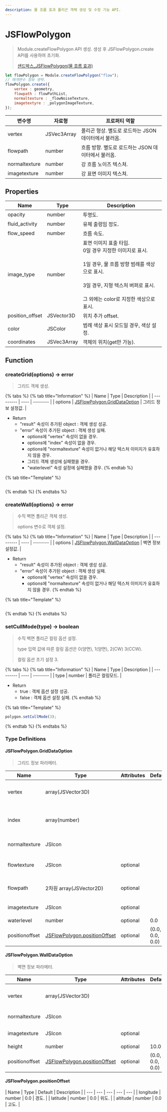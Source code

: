 ```yaml
---
description: 물 흐름 효과 폴리곤 객체 생성 및 수정 기능 API.
---
```


# JSFlowPolygon

> Module.createFlowPolygon API 생성.
> 생성 후 JSFlowPolygon.create API를 사용하여 초기화.
> 
> [샌드박스_JSFlowPolygon(물 흐름 효과)](https://sandbox.dtwincloud.com/code/main.do?id=object_flowpolygon)

```javascript
let flowPolygon = Module.createFlowPolygon("flow");
// 매개변수 정보 생략.
flowPolygon.create({
    vertex : geometry,
    flowpath : flowPathList,
    normaltexture : _flowNoiseTexture,
    imagetextyre : _polygonImageTexture,
});
```

| 변수명    | 자료형    | 프로퍼티 역할 |
| ------ | ------ | ------- |
| vertex  | JSVec3Array | 폴리곤 형상. 별도로 로드하는 JSON 데이터에서 불러옴.      |
| flowpath | number | 흐름 방향. 별도로 로드하는 JSON 데이터에서 불러옴.     |
| normaltexture  | number | 강 흐름 노이즈 텍스쳐.      |
| imagetexture   | number | 강 표면 이미지 텍스쳐. |

## Properties

| Name                    | Type    | Description                                      |
| ----------------------- | ------- | ------------------------------------------------ |
| opacity           | number  | 투명도. |
| fluid_activity    | number  | 유체 출렁임 정도.             |
| flow_speed        | number  | 흐름 속도.        |
| image_type        | number  | 표면 이미지 표출 타입.<br>0일 경우 지정한 이미지로 표시.</br><br>1일 경우, 물 흐름 방향 범례를 색상으로 표시.</br><br>3일 경우, 지형 텍스처 버퍼로 표시.</br><br>그 외에는 color로 지정한 색상으로 표시.</br>                              |
| position_offset   | JSVector3D | 위치 추가 offset.                         |
| color             | JSColor  | 범례 색상 표시 모드일 경우, 색상 설정.                    |
| coordinates       | JSVec3Array  | 객체의 위치(get만 가능).             |

## Function

### createGrid(options) → error

> 그리드 객체 생성.

{% tabs %}
{% tab title="Information" %}
| Name | Type | Description |
| --------- | ---- | -------- |
| options | [JSFlowPolygon.GridDataOption](jsflowpolygon.md#jsflowpolygon.griddataoption) | 그리드 정보 설정값.   |

* Return
  * "result" 속성이 추가된 object : 객체 생성 성공.
  * "error" 속성이 추가된 object : 객체 생성 실패.
    * options에 "vertex" 속성이 없을 경우.
    * options에 "index" 속성이 없을 경우.
    * options에 "normaltexture" 속성이 없거나 해당 텍스처 이미지가 유효하지 않을 경우.
    * 그리드 객체 생성에 실패했을 경우.
    * "waterlevel" 속성 설정에 실패했을 경우.
{% endtab %}

{% tab title="Template" %}
```javascript
```
{% endtab %}
{% endtabs %}

### createWall(options) → error

> 수직 벽면 폴리곤 객체 생성.
>
> options 변수로 객체 설정.

{% tabs %}
{% tab title="Information" %}
| Name | Type | Description |
| --------- | ---- | -------- |
| options | [JSFlowPolygon.WallDataOption](jsflowpolygon.md#jsflowpolygon.walldataoption) | 벽면 정보 설정값.   |

* Return
  * "result" 속성이 추가된 object : 객체 생성 성공.
  * "error" 속성이 추가된 object : 객체 생성 실패.
    * options에 "vertex" 속성이 없을 경우.
    * options에 "normaltexture" 속성이 없거나 해당 텍스처 이미지가 유효하지 않을 경우.
{% endtab %}

{% tab title="Template" %}
```javascript
```
{% endtab %}
{% endtabs %}

### setCullMode(type) → boolean

> 수직 벽면 폴리곤 컬링 옵션 설정.
> 
> type 입력 값에 따른 컬링 옵션은 0(양면), 1(양면), 2(CW) 3(CCW).
>
> 컬링 옵션 초기 설정 3.

{% tabs %}
{% tab title="Information" %}
| Name | Type | Description |
| --------- | ---- | -------- |
| type | number  | 폴리곤 컬링모드. |

* Return
  * true : 객체 옵션 설정 성공.
  * false : 객체 옵션 설정 실패.
{% endtab %}

{% tab title="Template" %}
```javascript
polygon.setCullMode(3);
```
{% endtab %}
{% endtabs %}

### Type Definitions

#### JSFlowPolygon.GridDataOption

> 그리드 정보 파라메터.

| Name | Type | Attributes | Default | Description |
| --- | --- | --- | --- | --- |
| vertex | array(JSVector3D) |  |  | 그리드를 이루는 점들의 좌표 목록. |
| index | array(number) |  |  | 그리드를 이루는 점들의 인덱스 좌표 목록. |
| normaltexture | JSIcon |            |         | 재질 노말 텍스처. |
| flowtexture | JSIcon | optional |         | flow map(텍스처 직접 전달). |
| flowpath | 2차원 array(JSVector2D) | optional |         | flow map(path 전달). |
| imagetexture | JSIcon | optional |         | 표면 이미지 텍스처. |
| waterlevel | number | optional | 0.0 | 수위. |
| positionoffset | [JSFlowPolygon.positionOffset](jsflowpolygon.md#jsflowpolygon.positionoffset) | optional | (0.0, 0.0, 0.0) | 위치 offset. |

#### JSFlowPolygon.WallDataOption

> 벽면 정보 파라메터.

| Name | Type | Attributes | Default | Description |
| --- | --- | --- | --- | --- |
| vertex | array(JSVector3D) |  |  | 벽면을 이루는 점들의 좌표 목록. |
| normaltexture | JSIcon |            |         | 재질 노말 텍스처. |
| imagetexture | JSIcon | optional |         | 표면 이미지 텍스처. |
| height | number | optional | 10.0 | 벽 높이. |
| positionoffset | [JSFlowPolygon.positionOffset](jsflowpolygon.md#jsflowpolygon.positionoffset) | optional | (0.0, 0.0, 0.0) | 위치 offset. |

#### JSFlowPolygon.positionOffset

| Name | Type | Default | Description |
| --- | --- | --- | --- | --- |
| longitude | number | 0.0 | 경도. |
| latitude | number | 0.0 | 위도. |
| altitude | number | 0.0 | 고도. |
